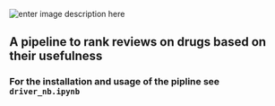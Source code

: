 ![enter image description here](https://cdn.dnaindia.com/sites/default/files/styles/full/public/2018/04/30/677245-capsule-thinkstock.jpg)
## A pipeline to rank reviews on drugs based on their usefulness

### For the installation and usage of the pipline see `driver_nb.ipynb`
